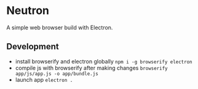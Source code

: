 # Neutron

A simple web browser build with Electron.

## Development

- install browserify and electron globally `npm i -g browserify electron`
- compile js with browserify after making changes `browserify app/js/app.js -o app/bundle.js`
- launch app `electron .`
